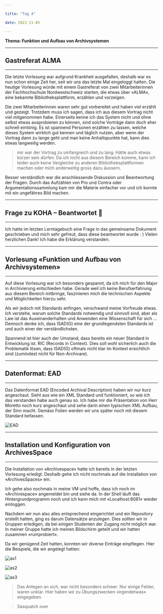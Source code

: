 ```yaml
---

title: "Tag 4"

date: 2021-11-05

---
```



**Thema: Funktion und Aufbau von Archivsystemen**


---
## Gastreferat ALMA
---

Die letzte Vorlesung war aufgrund Krankheit ausgefallen, deshalb war es nun schon einige Zeit her, seit wir uns das letzte Mal eingeloggt hatten. Die heutige Vorlesung würde mit einem Gastreferat von zwei Mitarbeiterinnen der Fachhochschule Nordwestschweiz starten, die etwas über «ALMA», eine bekannte Bibliotheksplattform, erzählen und vorzeigen. 

Die zwei Mitarbeiterinnen waren sehr gut vorbereitet und haben viel erzählt und gezeigt. Trotzdem muss ich sagen, dass ich aus diesem Vortrag nicht viel mitgenommen habe. Einerseits kenne ich das System nicht und ohne selbst etwas ausprobieren zu können, sind solche Vorträge dann doch eher schnell eintönig. Es ist spannend Personen erzählen zu lassen, welche dieses System wirklich gut kennen und täglich nutzen, aber wenn der Vortrag dann zu lange geht und man keine Anhaltspunkte hat, kann dies etwas langweilig werden.
> mir war der Vortrag zu umfangreich und zu lang. Hätte auch etwas kürzer sein dürfen. Da ich nicht aus diesem Bereich komme, kann ich leider auch keine Vergleiche zu anderen Bibliotheksplattformen machen oder mich anderweitig gross dazu äussern.

Besser verständlich war die anschliessende Diskussion und Beantwortung der Fragen. Durch das Aufzählen von Pro und Contra oder Argumentationssammlung kam mir die Materie einfacher vor und ich konnte mit ein ungefähres Bild machen.


---
## Frage zu KOHA – Beantwortet :seedling:
---

Ich hatte im letzten Lerntagebuch eine Frage in das gemeinsame Dokument geschrieben und mich sehr gefreut, dass diese beantwortet wurde : )
Vielen herzlichen Dank! Ich habe die Erklärung verstanden.


---
## Vorlesung «Funktion und Aufbau von Archivsystemen»
---

Auf diese Vorlesung war ich besonders gespannt, da ich mich für den Major in Archivierung entschieden habe. Gerade weil ich keine Berufserfahrung aus diesem Bereich mitbringe, faszinieren mich die technischen Aspekte und Möglichkeiten hierzu sehr.

Als wir jedoch mit Standards anfingen, verschwand meine Vorfreude etwas. Ich verstehe, warum solche Standards notwendig und sinnvoll sind, aber als Laie ist das Auseinanderhalten und Anwenden eine Wissenschaft für sich … 
Dennoch denke ich, dass ISAD(G) eine der grundlegendsten Standards ist und auch einer der verständlichsten. 

Spannend ist hier auch der Umstand, dass bereits ein neuer Standard in Entwicklung ist. RIC (Records in Context). Dies soll wohl sicherlich auch die Problematik lösen, dass ISAD(G) oftmals nicht klar im Kontext ersichtlich sind (zumindest nicht für Non-Archivare).


---
## Datenformat: EAD
---

Das Datenformat EAD (Encoded Archival Description) haben wir nur kurz angeschaut. Sieht aus wie ein XML Standard und funktioniert, so wie ich das verstanden habe auch genau so.
Ich habe mir die Präsentation von Herr Moretto noch kurz angeschaut und sehe darin einen typischen XML Aufbau, der Sinn macht. Gemäss Folien werden wir uns später noch mit diesem Standard befassen.

 ![EAD](https://user-images.githubusercontent.com/90785896/141649231-515c68eb-6228-4fa9-b5b9-d658bc120f18.png)


---
## Installation und Konfiguration von ArchivesSpace
---

Die Installation von «Archivespace» hatte ich bereits in der letzten Vorlesung erledigt. Deshalb gehe ich nicht nochmals auf die Installation von «ArchivesSpaces» ein. 

Ich gehe also nochmals in meine VM und hoffe, dass ich noch im «Archivespace» angemeldet bin und siehe da. In der Shell läuft das Hintergrundprogramm noch und ich kann mich mit «Localhost:8081» wieder einloggen.

Nachdem wir nun also alles entsprechend eingerichtet und ein Repository erstellt hatten, ging es darum Datensätze anzulegen. Dies sollten wir in Gruppen erledigen, da bei einigen Studenten der Zugang nicht möglich war. In meiner Gruppe hatte ich meinen Bildschirm geteilt und wir hatten zusammen «rumprobiert». 


Da wir genügend Zeit hatten, konnten wir diverse Einträge einpflegen. Hier die Beispiele, die wir angelegt hatten:

![as1](https://user-images.githubusercontent.com/90785896/141649271-806b4527-0921-4792-a3c0-c3618eb855d1.png)

![as2](https://user-images.githubusercontent.com/90785896/141649273-a98add84-69b8-4c74-8bd4-cd9fb1320431.png)

 ![as3](https://user-images.githubusercontent.com/90785896/141649281-4d9b228d-f02d-4656-9c32-c36a83b74f8a.png)

> Das Anlegen an sich, war nicht besonders schwer. Nur einige Felder, waren unklar. Hier haben wir zu Übungszwecken «irgendetwas» eingegeben.



>Sasquatch over
